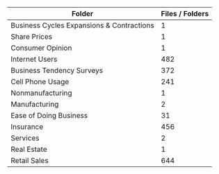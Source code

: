 | Folder                                    |   Files / Folders |
|-------------------------------------------|-------------------|
| Business Cycles Expansions & Contractions |                 1 |
| Share Prices                              |                 1 |
| Consumer Opinion                          |                 1 |
| Internet Users                            |               482 |
| Business Tendency Surveys                 |               372 |
| Cell Phone Usage                          |               241 |
| Nonmanufacturing                          |                 1 |
| Manufacturing                             |                 2 |
| Ease of Doing Business                    |                31 |
| Insurance                                 |               456 |
| Services                                  |                 2 |
| Real Estate                               |                 1 |
| Retail Sales                              |               644 |